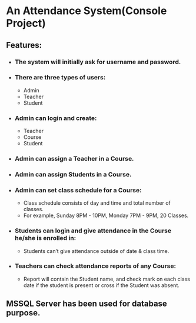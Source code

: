 #  An Attendance System(Console Project)

## Features: 
* ### The system will initially ask for username and password.
* ### There are three types of users: 
  * Admin
  * Teacher
  * Student 
* ### Admin can login and create:
  * Teacher
  * Course
  * Student 
* ### Admin can assign a Teacher in a Course.
* ### Admin can assign Students in a Course.
* ### Admin can set class schedule for a Course:
   * Class schedule consists of day and time and total number of classes.
   * For example, Sunday 8PM - 10PM, Monday 7PM - 9PM, 20 Classes.
* ### Students can login and give attendance in the Course he/she is enrolled in:  
   * Students can’t give attendance outside of date & class time.
* ### Teachers can check attendance reports of any Course:  
   * Report will contain the Student name, and check mark on each class date if the student is present or cross if the Student was absent.
## MSSQL Server has been used for database purpose. 
